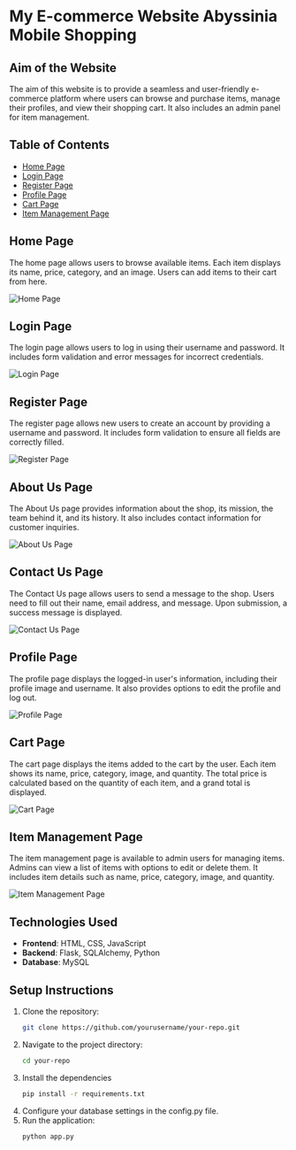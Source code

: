 # My E-commerce Website  Abyssinia Mobile Shopping

## Aim of the Website

The aim of this website is to provide a seamless and user-friendly e-commerce platform where users can browse and purchase items, manage their profiles, and view their shopping cart. It also includes an admin panel for item management.

## Table of Contents

- [Home Page](#home-page)
- [Login Page](#login-page)
- [Register Page](#register-page)
- [Profile Page](#profile-page)
- [Cart Page](#cart-page)
- [Item Management Page](#item-management-page)

## Home Page

The home page allows users to browse available items. Each item displays its name, price, category, and an image. Users can add items to their cart from here.

![Home Page](https://raw.githubusercontent.com/Emakiflom/Abyssinia-Mobile-Shopping_v0.0/master/static/images/5%20home.webp)

## Login Page

The login page allows users to log in using their username and password. It includes form validation and error messages for incorrect credentials.

![Login Page](https://raw.githubusercontent.com/Emakiflom/Abyssinia-Mobile-Shopping_v0.0/master/static/images/7%20login.webp)

## Register Page

The register page allows new users to create an account by providing a username and password. It includes form validation to ensure all fields are correctly filled.

![Register Page](https://raw.githubusercontent.com/Emakiflom/Abyssinia-Mobile-Shopping_v0.0/master/static/images/6%20register.webp)

## About Us Page

The About Us page provides information about the shop, its mission, the team behind it, and its history. It also includes contact information for customer inquiries.

![About Us Page](https://raw.githubusercontent.com/Emakiflom/Abyssinia-Mobile-Shopping_v0.0/master/static/images/3%20about.webp)

## Contact Us Page

The Contact Us page allows users to send a message to the shop. Users need to fill out their name, email address, and message. Upon submission, a success message is displayed.

![Contact Us Page](https://github.com/Emakiflom/Abyssinia-Mobile-Shopping_v0.0/blob/master/static/images/2%20contact.webp)


## Profile Page

The profile page displays the logged-in user's information, including their profile image and username. It also provides options to edit the profile and log out.

![Profile Page](https://raw.githubusercontent.com/Emakiflom/Abyssinia-Mobile-Shopping_v0.0/master/static/images/1%20profile.webp)

## Cart Page

The cart page displays the items added to the cart by the user. Each item shows its name, price, category, image, and quantity. The total price is calculated based on the quantity of each item, and a grand total is displayed.

![Cart Page](https://raw.githubusercontent.com/Emakiflom/Abyssinia-Mobile-Shopping_v0.0/master/static/images/cart%20all%20in%20one.webp)

## Item Management Page

The item management page is available to admin users for managing items. Admins can view a list of items with options to edit or delete them. It includes item details such as name, price, category, image, and quantity.

![Item Management Page](https://raw.githubusercontent.com/Emakiflom/Abyssinia-Mobile-Shopping_v0.0/master/static/images/admin%20item.webp)

## Technologies Used

- **Frontend**: HTML, CSS, JavaScript
- **Backend**: Flask, SQLAlchemy, Python
- **Database**: MySQL

## Setup Instructions

1. Clone the repository:
   ```bash
   git clone https://github.com/yourusername/your-repo.git
    ```
2. Navigate to the project directory:
   ```bash
   cd your-repo
   ```
3. Install the dependencies
   ```bash
   pip install -r requirements.txt
   ```
4. Configure your database settings in the config.py file.
5. Run the application:
   ```bash
   python app.py
   ```

